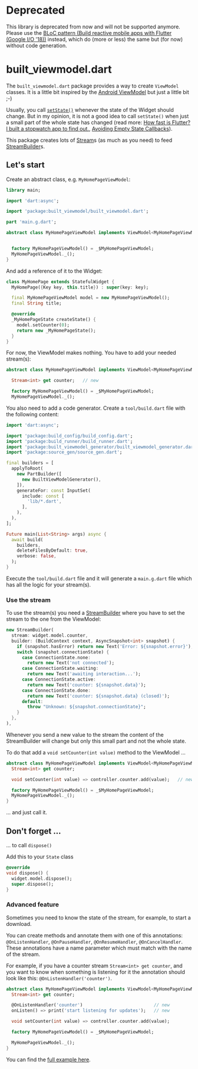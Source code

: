 # Deprecated

This library is deprecated from now and will not be supported anymore.
Please use the [BLoC pattern (Build reactive mobile apps with Flutter (Google I/O '18))](https://youtu.be/RS36gBEp8OI?t=23m7s) instead, which do (more or less) the same but (for now) without code generation.


# built_viewmodel.dart

The `built_viewmodel.dart` package provides a way to create `ViewModel` classes. 
It is a little bit inspired by the [Android ViewModel](https://developer.android.com/topic/libraries/architecture/viewmodel.html) but just a little bit ;-)

Usually, you call [`setState()`](https://docs.flutter.io/flutter/widgets/State/setState.html) whenever the state of the Widget should change. 
But in my opinion, it is not a good idea to call `setState()` when just a small part of the whole state has changed
(read more: [How fast is Flutter? I built a stopwatch app to find out.](https://medium.freecodecamp.org/how-fast-is-flutter-i-built-a-stopwatch-app-to-find-out),
[Avoiding Empty State Callbacks](https://medium.com/@mehmetf_71205/setting-the-state)).

This package creates lots of [Stream](https://docs.flutter.io/flutter/dart-async/Stream-class.html)s 
(as much as you need) to feed [StreamBuilder](https://docs.flutter.io/flutter/widgets/StreamBuilder-class.html)s.


## Let's start

Create an abstract class, e.g. `MyHomePageViewModel`:


```dart
library main;

import 'dart:async';

import 'package:built_viewmodel/built_viewmodel.dart';

part 'main.g.dart';

abstract class MyHomePageViewModel implements ViewModel<MyHomePageViewModelController> {


  factory MyHomePageViewModel() = _$MyHomePageViewModel;
  MyHomePageViewModel._();
}
```

And add a reference of it to the Widget:

```dart
class MyHomePage extends StatefulWidget {
  MyHomePage({Key key, this.title}) : super(key: key);

  final MyHomePageViewModel model = new MyHomePageViewModel();
  final String title;

  @override
  _MyHomePageState createState() {
    model.setCounter(0);
    return new _MyHomePageState();
  }
}
```


For now, the ViewModel makes nothing. You have to add your needed stream(s):

```dart
abstract class MyHomePageViewModel implements ViewModel<MyHomePageViewModelController> {

  Stream<int> get counter;   // new

  factory MyHomePageViewModel() = _$MyHomePageViewModel;
  MyHomePageViewModel._();
```

You also need to add a code generator. Create a `tool/build.dart` file with the following content:

```dart
import 'dart:async';

import 'package:build_config/build_config.dart';
import 'package:build_runner/build_runner.dart';
import 'package:built_viewmodel_generator/built_viewmodel_generator.dart';
import 'package:source_gen/source_gen.dart';

final builders = [
  applyToRoot(
    new PartBuilder([
      new BuiltViewModelGenerator(),
    ]),
    generateFor: const InputSet(
      include: const [
        'lib/*.dart',
      ],
    ),
  ),
];

Future main(List<String> args) async {
  await build(
    builders,
    deleteFilesByDefault: true,
    verbose: false,
  );
}
```

Execute the `tool/build.dart` file and it will generate a `main.g.dart` file which has all the logic for your stream(s). 

### Use the stream

To use the stream(s) you need a [StreamBuilder](https://docs.flutter.io/flutter/widgets/StreamBuilder-class.html) 
where you have to set the stream to the one from the ViewModel:

```dart
new StreamBuilder(
  stream: widget.model.counter,
  builder: (BuildContext context, AsyncSnapshot<int> snapshot) {
    if (snapshot.hasError) return new Text('Error: ${snapshot.error}');
    switch (snapshot.connectionState) {
      case ConnectionState.none:
        return new Text('not connected');
      case ConnectionState.waiting:
        return new Text('awaiting interaction...');
      case ConnectionState.active:
        return new Text('counter: ${snapshot.data}');
      case ConnectionState.done:
        return new Text('counter: ${snapshot.data} (closed)');
      default:
        throw "Unknown: ${snapshot.connectionState}";
    }
  },
),
```

Whenever you send a new value to the stream the content of the StreamBuilder will change 
but only this small part and not the whole state.

To do that add a `void setCounter(int value)` method to the ViewModel ...

```dart
abstract class MyHomePageViewModel implements ViewModel<MyHomePageViewModelController> {
  Stream<int> get counter;

  void setCounter(int value) => controller.counter.add(value);   // new

  factory MyHomePageViewModel() = _$MyHomePageViewModel;
  MyHomePageViewModel._();
}
```

... and just call it.

## Don't forget ...

... to call `dispose()` 

Add this to your `State` class

```dart
@override
void dispose() {
  widget.model.dispose();
  super.dispose();
}
```

### Advanced feature

Sometimes you need to know the state of the stream, for example, to start a download.

You can create methods and annotate them with one of this annotations: `@OnListenHandler`, `@OnPauseHandler`, `@OnResumeHandler`, `@OnCancelHandler`.
These annotations have a name parameter which must match with the name of the stream.

For example, if you have a counter stream `Stream<int> get counter`, 
and you want to know when something is listening for it the annotation should look like this: `@OnListenHandler('counter')`.

```dart
abstract class MyHomePageViewModel implements ViewModel<MyHomePageViewModelController> {
  Stream<int> get counter;

  @OnListenHandler('counter')                           // new
  onListen() => print('start listening for updates');   // new

  void setCounter(int value) => controller.counter.add(value);

  factory MyHomePageViewModel() = _$MyHomePageViewModel;

  MyHomePageViewModel._();
}
```




You can find the [full example here](https://github.com/the4thfloor/built_viewmodel.dart/blob/master/example/lib/main.dart).
